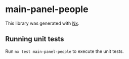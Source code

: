 # main-panel-people

This library was generated with [Nx](https://nx.dev).

## Running unit tests

Run `nx test main-panel-people` to execute the unit tests.
